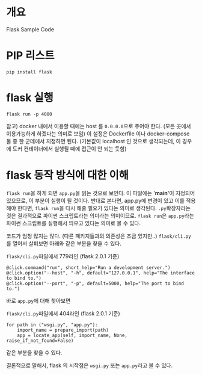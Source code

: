 # 개요
Flask Sample Code

# PIP 리스트
`pip install flask`

# flask 실행
`flask run -p 4000`

참고) docker 내에서 이용할 때에는 host 를 `0.0.0.0`으로 주어야 한다. (모든 곳에서 이용가능하게 하겠다는 의미로 보임)
이 설정은 Dockerfile 이나 docker-compose 둘 중 한 군데에서 지정하면 된다. (기본값이 localhost 인 것으로 생각되는데, 
이 경우에 도커 컨테이너에서 실행될 때에 접근이 안 되는 듯함)

# flask 동작 방식에 대한 이해
`flask run`을 하게 되면 `app.py`을 읽는 것으로 보인다. 이 파일에는 '__main__'이 지정되어 있으므로, 이 부분이 
실행이 될 것이다. 반대로 본다면, app.py에 변경이 있고 이를 적용해야 한다면, `flask run`을 다시 해줄 필요가 있다는 
의미로 생각된다. `.py`확장자라는 것은 결과적으로 파이썬 스크립트라는 의미라는 의미이므로. `flask run`은 `app.py`라는 
파이썬 스크립트를 실행해서 띄우고 있다는 의미로 볼 수 있다.

코드가 엄청 많지는 않다. (다른 패키지들과의 의존성은 조금 있지만..)
`flask/cli.py`를 열어서 살펴보면 아래와 같은 부분을 찾을 수 있다.

`flask/cli.py`파일에서 779라인 (flask 2.0.1 기준)
```
@click.command("run", short_help="Run a development server.")
@click.option("--host", "-h", default="127.0.0.1", help="The interface to bind to.")
@click.option("--port", "-p", default=5000, help="The port to bind to.")
```

바로 `app.py`에 대해 찾아보면

`flask/cli.py`파일에서 404라인 (flask 2.0.1 기준)
```
for path in ("wsgi.py", "app.py"):
    import_name = prepare_import(path)
    app = locate_app(self, import_name, None, raise_if_not_found=False)
```
같은 부분을 찾을 수 있다.

결론적으로 말해서, flask 의 시작점은 `wsgi.py` 또는 `app.py`라고 볼 수 있다.


